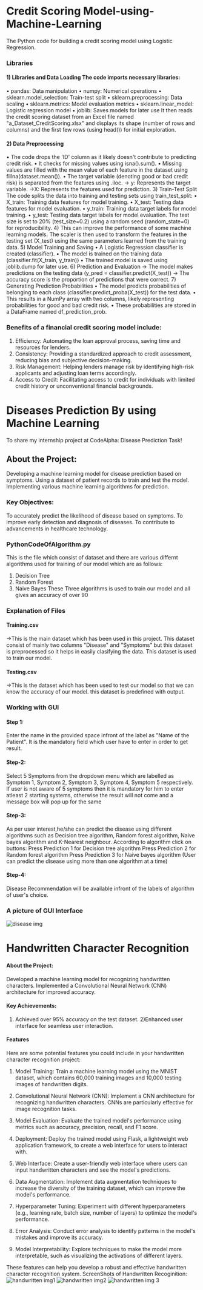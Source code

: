 # Credit Scoring Model-using-Machine-Learning
 The Python code for building a credit scoring model using Logistic Regression. 
### Libraries
#### 1) Libraries and Data Loading The code imports necessary libraries: 
• pandas: Data manipulation 
• numpy: Numerical operations 
• sklearn.model_selection: Train-test split 
• sklearn.preprocessing: Data scaling • sklearn.metrics: Model evaluation metrics 
• sklearn.linear_model: Logistic regression model
• joblib: Saves models for later use It then reads the credit scoring dataset from an Excel file named "a_Dataset_CreditScoring.xlsx" and displays its shape (number of rows and columns) and the first few rows (using head()) for initial exploration.
#### 2) Data Preprocessing
• The code drops the 'ID' column as it likely doesn't contribute to predicting credit risk.
• It checks for missing values using isna().sum(). 
• Missing values are filled with the mean value of each feature in the dataset using fillna(dataset.mean()).
• The target variable (denoting good or bad credit risk) is separated from the features using .iloc.
-> y: Represents the target variable.
->X: Represents the features used for prediction.
3) Train-Test Split The code splits the data into training and testing sets using train_test_split: 
• X_train: Training data features for model training. 
• X_test: Testing data features for model evaluation.
• y_train: Training data target labels for model training. 
• y_test: Testing data target labels for model evaluation. The test size is set to 20% (test_size=0.2) using a random seed (random_state=0) for reproducibility.
4) This can improve the performance of some machine learning models. The scaler is then used to transform the features in the testing set (X_test) using the same parameters learned from the training data.
5) Model Training and Saving • A Logistic Regression classifier is created (classifier). 
• The model is trained on the training data (classifier.fit(X_train, y_train))
• The trained model is saved using joblib.dump for later use.
6) Prediction and Evaluation
-> The model makes predictions on the testing data (y_pred = classifier.predict(X_test)) 
-> The accuracy score is the proportion of predictions that were correct.
7) Generating Prediction Probabilities • The model predicts probabilities of belonging to each class (classifier.predict_proba(X_test)) for the test data. 
• This results in a NumPy array with two columns, likely representing probabilities for good and bad credit risk. 
• These probabilities are stored in a DataFrame named df_prediction_prob.
### Benefits of a financial credit scoring model include:
1) Efficiency: Automating the loan approval process, saving time and resources for lenders.
2) Consistency: Providing a standardized approach to credit assessment, reducing bias and subjective decision-making.
3) Risk Management: Helping lenders manage risk by identifying high-risk applicants and adjusting loan terms accordingly.
4) Access to Credit: Facilitating access to credit for individuals with limited credit history or unconventional financial backgrounds.


# Diseases Prediction By using Machine Learning
 To share my internship project at CodeAlpha: Disease Prediction Task!

##  About the Project:

Developing a machine learning model for disease prediction based on symptoms.
Using a dataset of patient records to train and test the model.
Implementing various machine learning algorithms for prediction.
### Key Objectives:

To accurately predict the likelihood of disease based on symptoms.
To improve early detection and diagnosis of diseases.
To contribute to advancements in healthcare technology.
### PythonCodeOfAlgorithm.py
This is the file which consist of dataset and there are various differnt algorithms used for training of our model which are as follows:

1) Decision Tree
2) Random Forest
3) Naive Bayes These Three algorithms is used to train our model and all gives an accuracy of over 90
### Explanation of Files
#### Training.csv
->This is the main dataset which has been used in this project. This dataset consist of mainly two columns "Disease" and "Symptoms" but this dataset is preprocessed so it helps in easily clasifying the data. This dataset is used to train our model.
#### Testing.csv
->This is the dataset which has been used to test our model so that we can know the accuracy of our model. this dataset is predefined with output.
### Working with GUI
#### Step 1:
Enter the name in the provided space infront of the label as "Name of the Patient". It is the mandatory field which user have to enter in order to get result.
#### Step-2:
Select 5 Symptoms from the dropdown menu which are labelled as Symptom 1, Symptom 2, Symptom 3, Symptom 4, Symptom 5 respectively. If user is not aware of 5 symptoms then it is mandatory for him to enter atleast 2 starting systems, otherwise the result will not come and a message box will pop up for the same
#### Step-3:
As per user interest,he/she can predict the disease using different algorithms such as Decision tree algorithm, Random forest algorithm, Naive bayes algorithm and K-Nearest neighbour. According to algorithm click on buttons:
Press Prediction 1 for Decision tree algorithm
Press Prediction 2 for Random forest algorithm
Press Prediction 3 for Naive bayes algorithm
(User can predict the disease using more than one algorithm at a time)
#### Step-4:
Disease Recommendation will be available infront of the labels of algorithm of user's choice.
### A picture of GUI Interface
![disease img](https://github.com/Kongarasailatha/CodeAlpha-Internship/assets/140708197/4edf073d-a24f-49f7-b530-98de1075feb6)

#  Handwritten Character Recognition
#### About the Project:
Developed a machine learning model for recognizing handwritten characters.
Implemented a Convolutional Neural Network (CNN) architecture for improved accuracy.
#### Key Achievements:

1) Achieved over 95% accuracy on the test dataset.
2)Enhanced user interface for seamless user interaction.
#### Features
Here are some potential features you could include in your handwritten character recognition project:

1. Model Training: Train a machine learning model using the MNIST dataset, which contains 60,000 training images and 10,000 testing images of handwritten digits.

2. Convolutional Neural Network (CNN): Implement a CNN architecture for recognizing handwritten characters. CNNs are particularly effective for image recognition tasks.

3. Model Evaluation: Evaluate the trained model's performance using metrics such as accuracy, precision, recall, and F1 score.

4. Deployment: Deploy the trained model using Flask, a lightweight web application framework, to create a web interface for users to interact with.

5. Web Interface: Create a user-friendly web interface where users can input handwritten characters and see the model's predictions.

6. Data Augmentation: Implement data augmentation techniques to increase the diversity of the training dataset, which can improve the model's performance.

7. Hyperparameter Tuning: Experiment with different hyperparameters (e.g., learning rate, batch size, number of layers) to optimize the model's performance.

8. Error Analysis: Conduct error analysis to identify patterns in the model's mistakes and improve its accuracy.

9. Model Interpretability: Explore techniques to make the model more interpretable, such as visualizing the activations of different layers.

These features can help you develop a robust and effective handwritten character recognition system.
ScreenShots of Handwritten Recoginition:
![handwritten img1](https://github.com/Kongarasailatha/CodeAlpha-Internship/assets/140708197/9572316e-31e0-4b2e-84b6-a0b4f1387ff5)
![handwritten img2](https://github.com/Kongarasailatha/CodeAlpha-Internship/assets/140708197/58ce69c6-d7d1-4d96-b44a-132b885e85af)
![handwritten img 3](https://github.com/Kongarasailatha/CodeAlpha-Internship/assets/140708197/aafe9fa7-8076-432d-8b8e-14528cee285e)




